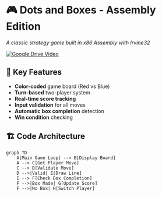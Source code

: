 # 🎮 Dots and Boxes - Assembly Edition
*A classic strategy game built in x86 Assembly with Irvine32*

[![Google Drive Video](https://img.shields.io/badge/📺_Watch_on_Google_Drive-4285F4?style=for-the-badge&logo=googledrive&logoColor=white)](https://drive.google.com/file/d/1_gIJvexgny9oFP3o6imk7Dh_Uan1IjQ8/view?usp=sharing)


## 🌟 Key Features
- **Color-coded** game board (Red vs Blue)
- **Turn-based** two-player system
- **Real-time score tracking**
- **Input validation** for all moves
- **Automatic box completion** detection
- **Win condition** checking

## 🏗️ Code Architecture
```mermaid
graph TD
    A[Main Game Loop] --> B[Display Board]
    A --> C[Get Player Move]
    C --> D[Validate Move]
    D -->|Valid| E[Draw Line]
    E --> F[Check Box Completion]
    F -->|Box Made| G[Update Score]
    F -->|No Box| H[Switch Player]
